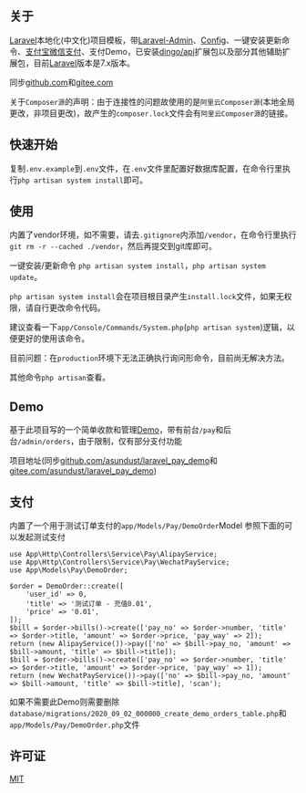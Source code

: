 ## 关于

[Laravel](https://github.com/laravel/laravel)本地化(中文化)项目模板，带[Laravel-Admin](https://github.com/z-song/laravel-admin)、[Config](https://github.com/laravel-admin-extensions/config)、一键安装更新命令、[支付宝微信支付](https://github.com/yansongda/laravel-pay)、支付Demo，已安装[dingo/api](https://github.com/dingo/api)扩展包以及部分其他辅助扩展包，目前[Laravel](https://github.com/laravel/laravel)版本是7.x版本。


同步[github.com](https://github.com/asundust/laravel_new)和[gitee.com](https://gitee.com/asundust/laravel_new)


关于`Composer源`的声明：由于连接性的问题故使用的是`阿里云Composer源`(本地全局更改，非项目更改)，故产生的`composer.lock`文件会有`阿里云Composer源`的链接。


## 快速开始

复制`.env.example`到`.env`文件，在`.env`文件里配置好数据库配置，在命令行里执行`php artisan system install`即可。


## 使用

内置了vendor环境，如不需要，请去`.gitignore`内添加`/vendor`，在命令行里执行`git rm -r --cached ./vendor`，然后再提交到git库即可。


一键安装/更新命令 `php artisan system install`，`php artisan system update`。

`php artisan system install`会在项目根目录产生`install.lock`文件，如果无权限，请自行更改命令代码。

建议查看一下`app/Console/Commands/System.php`(`php artisan system`)逻辑，以便更好的使用该命令。

目前问题：在`production`环境下无法正确执行询问形命令，目前尚无解决方法。

其他命令`php artisan`查看。

## Demo

基于此项目写的一个简单收款和管理[Demo](https://pay.leeay.com/pay)，带有前台`/pay`和后台`/admin/orders`，由于限制，仅有部分支付功能

项目地址(同步[github.com/asundust/laravel_pay_demo](https://github.com/asundust/laravel_pay_demo)和[gitee.com/asundust/laravel_pay_demo](https://gitee.com/asundust/laravel_pay_demo))


## 支付

内置了一个用于测试订单支付的`app/Models/Pay/DemoOrder`Model
参照下面的可以发起测试支付
```
use App\Http\Controllers\Service\Pay\AlipayService;
use App\Http\Controllers\Service\Pay\WechatPayService;
use App\Models\Pay\DemoOrder;
```
```
$order = DemoOrder::create([
    'user_id' => 0,
    'title' => '测试订单 - 充值0.01',
    'price' => '0.01',
]);
$bill = $order->bills()->create(['pay_no' => $order->number, 'title' => $order->title, 'amount' => $order->price, 'pay_way' => 2]);
return (new AlipayService())->pay(['no' => $bill->pay_no, 'amount' => $bill->amount, 'title' => $bill->title]);
$bill = $order->bills()->create(['pay_no' => $order->number, 'title' => $order->title, 'amount' => $order->price, 'pay_way' => 1]);
return (new WechatPayService())->pay(['no' => $bill->pay_no, 'amount' => $bill->amount, 'title' => $bill->title], 'scan');
```
如果不需要此Demo则需要删除`database/migrations/2020_09_02_000000_create_demo_orders_table.php`和`app/Models/Pay/DemoOrder.php`文件

## 许可证
[MIT](https://opensource.org/licenses/MIT)
